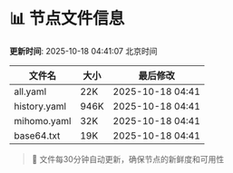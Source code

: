 # 📊 节点文件信息

**更新时间**: 2025-10-18 04:41:07 北京时间

| 文件名 | 大小 | 最后修改 |
|--------|------|----------|
| all.yaml | 22K | 2025-10-18 04:41 |
| history.yaml | 946K | 2025-10-18 04:41 |
| mihomo.yaml | 32K | 2025-10-18 04:41 |
| base64.txt | 19K | 2025-10-18 04:41 |

> 🔄 文件每30分钟自动更新，确保节点的新鲜度和可用性
